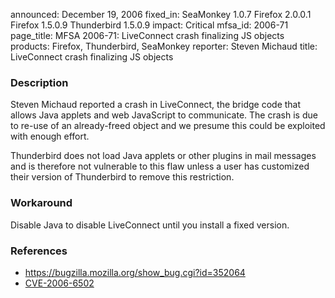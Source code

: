 announced: December 19, 2006
fixed_in: SeaMonkey 1.0.7
          Firefox 2.0.0.1
          Firefox 1.5.0.9
          Thunderbird 1.5.0.9
impact: Critical
mfsa_id: 2006-71
page_title: MFSA 2006-71: LiveConnect crash finalizing JS objects
products: Firefox, Thunderbird, SeaMonkey
reporter: Steven Michaud
title: LiveConnect crash finalizing JS objects

<h3>Description</h3>

<p>Steven Michaud reported a crash in LiveConnect, the bridge code that allows
Java applets and web JavaScript to communicate. The crash is due to re-use
of an already-freed object and we presume this could be exploited with
enough effort.</p>

<p class="note">Thunderbird does not load Java applets or other plugins in
mail messages and is therefore not vulnerable to this flaw unless a user
has customized their version of Thunderbird to remove this restriction.</p>

<h3>Workaround</h3>

<p>Disable Java to disable LiveConnect until you install
a fixed version.</p>

<h3>References</h3>

<ul>
<li><a href="https://bugzilla.mozilla.org/show_bug.cgi?id=352064">
https://bugzilla.mozilla.org/show_bug.cgi?id=352064</a></li>
<li><a class="ex-ref" href="http://nvd.nist.gov/nvd.cfm?cvename=CVE-2006-6502">CVE-2006-6502</a></li>
</ul>



